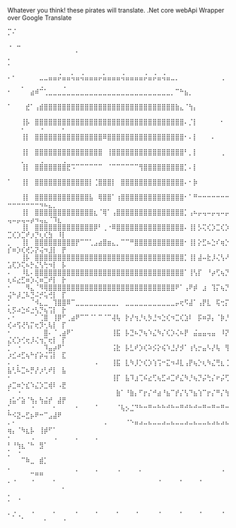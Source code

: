 Whatever you think! these pirates will translate.
.Net core webApi Wrapper over Google Translate

⡉⠌⠀⠀⠀⠀⠀⠀⠀⠀⠀⠀⠀⠀⠀⠀⠀⠀⠀⠀⠀⠀⠀⠀⠀⠀⠀⠀⠀⠀⠀⠀⠀⠀⠀⠀⠀⠀⠀⠀⠀⠀⠀⠀⠀⠀⠀⠀⠀⠀⠀⠀⠀⠀⠀⠀⠀⠀⠀⠀⠀⠀⠀⠀⠀
⠐⠀⠒⠀⠀⠀⠀⠀⠀⠀⠀⠀⠀⠀⠀⠀⠀⠀⠀⠀⠀⠀⠀⠀⠀⠀⠀⠀⠀⠀⠀⠀⠀⠀⠀⠀⠀⠀⠀⠀⠀⠀⠀⠀⠀⠀⠀⠀⠀⠀⠀⠀⠀⠀⠀⠀⠀⠀⠀⠀⠀⠀⠀⠀⠁
⡁⠀⠀⠀⠀⠀⠀⠀⠀⠀⠀⠀⠀⠀⠀⠀⠀⠀⠀⠀⠀⠀⠀⠀⠀⠀⠀⠀⠀⠀⠀⠀⠀⠀⠀⠀⠀⠀⠀⠀⠀⠀⠀⠀⠀⠀⠀⠀⠀⠀⠀⠀⠀⠀⠀⠀⠀⠀⠀⠀⠀⠀⠀⠀⠀
⠄⠂⠀⠀⠀⠀⠀⣀⣀⣤⣤⡬⣤⣤⢥⣤⢬⣤⣤⣤⡤⣥⣤⣤⣤⢬⣤⣤⣤⣤⡬⣤⡬⣤⢬⣤⣀⡀⠀⠀⠀⠀⠀⠀⠀⠀⠀⢀⠀⠀⠀⠀⡀⠀⠀⠀⢀⠀⠀⠀⠀⢀⠀⠀⠀
⠂⠀⠀⠀⠀⣴⠾⠉⢁⣀⣀⣀⣀⣀⣀⣀⣀⣀⣀⣀⣀⣀⣀⣀⣀⣀⣀⣀⣀⣀⣀⣀⣀⣀⣀⣀⡀⠉⠓⣦⡀⠀⠀⠀⠀⠀⠀⠀⠀⠀⠀⠀⠀⠀⠀⠀⠀⠀⠀⠀⠀⠀⠀⠀⠀
⠁⠀⠀⠀⣞⠁⢠⣾⣿⣿⣿⣿⣿⣿⣿⣿⣿⣿⣿⣿⣿⣿⣿⣿⣿⣿⣿⣿⣿⣿⣿⣿⣿⣿⣿⣿⣿⣷⣄⠈⢳⡄⠀⠀⠀⠀⠀⠀⠀⠀⠀⠀⠀⠀⠀⠀⠀⠀⠀⠀⠀⠀⠀⠀⠀
⠀⠀⠀⢸⡧⠀⣿⣿⣿⣿⣿⣿⣿⣿⣿⣿⣿⣿⣿⣿⣿⣿⣿⣿⣿⣿⣿⣿⣿⣿⣿⣿⣿⣿⣿⣿⣿⣿⣿⠄⡈⡇⠀⠀⠀⠀⠀⠂⠀⠀⠀⠀⠂⠀⠀⠀⠐⠀⠀⠀⠀⠂⠀⠀⠀
⠀⠀⠀⢸⡇⠀⣿⣿⣿⣿⣿⣿⣿⣿⣿⣿⣿⣿⣿⣿⣿⠿⣿⣿⣿⣿⣿⣿⣿⣿⣿⣿⣿⣿⣿⣿⣿⣿⣿⠂⠄⡇⠀⠀⠀⠄⠀⠀⠀⠀⠀⠀⠀⠀⠀⠀⠀⠀⠀⠀⠀⠀⠀⠀⠀
⠀⠀⠀⢸⡇⠀⣿⣿⣿⣿⣿⣿⣿⣿⣿⣿⣿⣿⣿⣿⣿⠀⢸⣿⣿⣿⣿⣿⣿⣿⣿⣿⣿⣿⣿⣿⣿⣿⣿⠃⡀⡇⠀⠀⠀⠀⠀⢀⠀⠀⠀⠀⡀⠀⠀⠀⢀⠀⠀⠀⠀⢀⠀⠀⠀
⠀⠀⠀⢸⡇⠀⣿⣿⣿⣿⣿⣿⣿⣟⠩⠉⠉⠉⠉⠉⠉⠀⠈⠉⠉⠉⠉⠉⠉⢻⣿⣿⣿⣿⣿⣿⣿⣿⣿⡁⠄⡇⠀⠀⠀⠀⠀⠀⠀⠀⠀⠀⠀⠀⠀⠀⠀⠀⠀⠀⠀⠀⠀⠀⠀
⠁⠀⠀⢸⡇⠀⣿⣿⣿⣿⣿⣿⣿⣿⣿⣿⣿⣿⡇⢈⣿⣿⣿⡇⠀⣿⣿⣿⣿⣿⣿⣿⣿⣿⣿⣿⣿⣿⣿⠄⠂⡷⠀⠀⠀⠀⠀⠀⠀⠀⠀⠀⠀⠀⠀⠀⠀⠀⠀⠀⠀⠀⠀⠀⠀
⠀⠀⠀⢸⡇⠀⣿⣿⣿⣿⣿⣿⣿⣿⣿⣿⣿⣿⣧⠀⢿⣿⣿⠁⢰⣿⣿⣿⣿⣿⣿⣿⣿⣿⣿⣿⣿⣿⣿⠂⠁⠛⠒⠒⠒⠒⠒⠒⠒⠒⠒⠒⠒⠒⠒⠒⠲⠦⣄⡀⠀⠀⠀⠀⠀
⠀⠀⠀⢸⡇⠀⣿⣿⣿⣿⣿⣿⣿⣿⣿⣿⣿⣿⣿⣆⠈⢿⠁⢠⣿⣿⣿⣿⣿⣿⣿⣿⣿⣿⣿⣿⣿⣿⣿⡁⢠⠦⡤⢤⠤⡤⢤⠤⡤⢤⠤⡤⢤⠤⡴⠲⢤⣄⠈⠹⣆⠀⠀⠀⠀
⠀⠀⠀⢸⡇⠀⣿⣿⣿⣿⣿⣿⣿⣿⣿⣿⣿⣿⣿⡿⠃⢀⠐⠿⣿⣿⣿⣿⣿⣿⣿⣿⣿⣿⣿⣿⣿⣿⣿⠄⢸⡇⡣⢍⢎⡱⣉⢎⡱⣉⢎⡱⣉⠞⡰⡙⢆⢎⣳⠀⠸⡇⠀⠀⠀
⡀⠀⠀⢸⡇⠀⣿⣿⣿⣿⣿⣿⣿⣿⣿⡟⠉⠉⢁⣠⣴⣿⣶⣄⡀⠉⠉⠛⣿⣿⣿⣿⣿⣿⣿⣿⣿⣿⣿⠂⢸⡇⡕⣋⠦⣑⠎⢶⡑⡎⠶⡱⢎⢞⡡⡝⢬⠲⣸⡇⠀⡟⠀⠀⠀
⠀⠀⠀⢸⡧⠀⣿⣿⣿⣿⣿⣿⣿⣿⣿⣿⣿⣿⣿⣿⣿⣿⣿⣿⣿⣿⣿⣿⣿⣿⣿⣿⣿⣿⣿⣿⣿⣿⣿⡁⢸⡇⣼⠤⣗⡸⢌⢣⠜⣡⢏⡱⢍⠦⡓⣌⢣⢓⠲⡇⠀⡧⠀⠀⠀
⠄⠀⠀⠸⣇⠄⣿⣿⣿⣿⣿⣿⣿⣿⣿⣿⣿⣿⣿⣿⣿⣿⣿⣿⣿⣿⣿⣿⣿⣿⣿⣿⣿⣿⣿⣿⣿⣿⣿⠁⢸⢣⡏⠀⠘⡴⢋⢦⡙⢆⠮⣔⣋⠶⡱⢌⠶⣉⠞⡇⠀⡗⠀⠀⠀
⠂⠀⠀⠀⠻⣄⠈⠻⢿⣿⣿⣿⣿⣿⣿⣿⣿⣿⣿⣿⣿⣿⣿⣿⣿⣿⣿⣿⣿⣿⣿⣿⣿⣿⣿⣿⣿⠟⠁⢠⠟⡾⠀⣰⠀⢹⡍⢦⡙⢬⠓⡼⣈⠧⣙⠬⡚⢥⢚⡇⠀⡏⠀⠀⠀
⡁⠀⠀⠀⠀⠈⠺⣄⣀⠀⢹⣿⣿⠿⠉⣀⣀⣀⣀⣀⣀⣀⣀⣀⡀⠀⣀⣀⣀⣀⣀⣀⣀⣀⣀⣀⣀⡤⢖⠫⣼⠁⢠⡟⣇⠀⢯⢒⡍⢆⡫⠴⣑⠮⣐⢣⡙⢦⢩⡇⠀⡗⠀⠀⠀
⠄⠂⠀⠀⠀⠀⠁⢈⣿⠀⢸⡿⠋⢀⣴⠟⠉⠉⠈⠁⠉⠈⠉⢼⢧⠀⡗⡜⢲⡘⢆⡳⣘⠲⣑⢎⠲⣉⢎⣱⠇⠀⡯⠶⡽⡄⠈⡷⡘⢎⠴⢫⢜⢣⡍⢖⡹⢂⢧⡇⠀⡏⠀⠀⠀
⠂⠀⠀⠀⠀⠀⠀⠀⣿⠄⠈⢀⣴⠟⠁⠀⠀⠀⠀⠀⠀⠀⠀⢸⣯⠀⡧⣙⠦⡙⢦⠱⣌⠳⡌⢎⡱⢌⠦⡟⠀⣬⣤⣤⢤⣤⠀⠸⡝⣌⢎⡱⢊⢖⡸⢌⢲⡉⢖⡇⠀⡏⠀⠀⠀
⡁⠀⠐⠀⠀⠀⠀⠀⠹⣤⡴⠟⠁⠀⠀⠀⠀⠀⠀⠀⠀⠀⠀⢨⣗⠀⡧⣃⠞⡱⢎⠵⡪⡕⢮⠱⣘⡜⡺⠁⢰⢣⡒⣤⠣⡜⢧⠀⢻⡰⣊⠴⣋⢦⠓⡎⡵⢬⢩⡇⠀⣏⠀⠀⠀
⠄⠀⡀⠀⠀⠀⠀⠀⠀⠀⠀⠀⠀⠀⠀⠀⠀⠀⠀⠠⠀⠀⠀⢸⣯⠀⣇⠳⡸⡑⢎⡱⢱⢩⠒⣍⠲⠼⣇⢠⡟⢦⡑⢆⠳⣌⢛⣆⢈⣧⢃⠧⣉⠦⡛⡜⡰⢃⠞⡇⠀⣧⠀⠀⠀
⠂⠀⠀⠀⠀⠀⠀⠀⠀⠀⠀⠀⠀⠀⠀⠀⠀⠀⠀⠀⠀⠀⠀⢸⡏⠀⣧⠹⣰⢉⠮⣔⢋⢦⣋⠴⣉⠞⣌⠳⡘⢦⡙⡬⢓⡌⠖⡬⢋⡴⣉⠶⡑⣎⠱⣌⡱⣉⢾⠇⠠⣟⠀⠀⠀
⠁⠀⠐⠀⠀⠀⠀⠀⠀⠀⠀⠀⠀⠀⠀⠀⠀⠀⠀⠀⠀⠀⠀⠀⣷⠁⠘⣷⡄⠋⡖⡌⠚⣴⠘⣦⠉⡞⡌⢣⠙⣦⢱⠉⡖⡌⠛⡌⢳⢰⣥⠊⣵⠈⢳⡄⢳⣬⡞⠀⣼⡟⠀⠀⠀
⡁⠀⠀⠀⠀⠐⠀⠀⠀⠀⠂⠀⠀⠀⠀⠂⠀⠀⠀⠈⠀⠀⠀⠀⠈⢧⡢⣈⠙⠓⠒⠛⠒⠓⠓⠚⠓⠒⠛⠚⠓⠚⠒⠛⠒⠛⠒⠛⠒⠓⠪⣝⠤⣋⡦⠟⠒⠉⣠⣼⠟⠀⠀⠀⠀
⠄⠂⠀⠀⠀⠀⠀⠀⠀⠀⠀⠀⠀⠀⠀⠀⠀⠀⠀⠀⠀⠠⠀⠀⠀⠀⠈⠑⠶⠴⠤⠦⠤⠤⠴⠤⠦⠤⠤⠴⠤⠦⠤⠤⠦⠴⠦⠴⠦⢶⡄⠈⠳⣆⡧⠀⢸⡾⠋⠁⠀⠀⠀⠀⠀
⠂⠀⠀⠀⠀⠠⠀⠀⠀⠀⠠⠀⠀⠀⠀⠄⠀⠀⠀⠠⠀⠀⠀⠀⠀⠀⠀⠀⠀⠀⠀⠀⠀⠀⠀⠀⠀⠀⠀⠀⠀⠀⠀⠀⠀⠀⠀⠀⠀⠃⠘⢳⣆⠈⠓⠀⣻⠁⠀⠀⠀⠀⠀⠀⠀
⡁⠀⠐⠀⠀⠀⠀⠀⠀⠀⠀⠀⠀⠀⠀⠀⠀⠀⠀⠀⠀⠀⠀⠀⠀⠀⠀⠀⠀⠀⠀⠀⠀⠀⠀⠀⠀⠀⠀⠀⠀⠀⠀⠀⠀⠀⠀⠀⠀⠀⠀⠀⠉⠷⣀⠀⣾⡁⠀⠀⠀⠀⠀⠀⠀
⠄⠀⠀⠀⠀⠀⠀⠀⠀⠀⠀⠀⠀⠀⠀⡀⠀⠀⠀⢀⠀⠀⠀⠀⢀⠀⠀⠀⠀⡀⠀⠀⠀⠀⠀⠀⠀⠀⠀⠀⠀⠀⠀⠀⠀⠀⠀⢀⠀⠀⠀⠀⠀⠀⠉⠛⠛⠀⠀⠀⠀⠀⠀⠀⠀
⠂⠈⠀⠀⠀⠈⠀⠀⠀⠀⠁⠀⠀⠀⠀⠀⠀⠀⠀⠀⠀⠀⠀⠀⠀⠀⠀⠀⠀⠀⠀⠀⠀⠈⠀⠀⠀⠀⠁⠀⠀⠀⠈⠀⠀⠀⠀⠀⠀⠀⠀⠀⠀⠀⠀⠀⠀⠀⠀⠀⠀⠁⠀⠀⠀
⡁⠀⠠⠀⠀⠀⠀⠀⠀⠀⠀⠀⠀⠀⠀⠀⠀⠀⠀⠀⠀⠀⠀⠀⠀⠀⠀⠀⠀⠀⠀⠀⠀⠀⠀⠀⠀⠀⠀⠀⠀⠀⠀⠀⠀⠀⠀⠀⠀⠀⠀⠀⠀⠀⠀⠀⠀⠀⠀⠀⠀⠀⠀⠀⠀
⠄⡐⢀⠀⠀⠐⠀⠀⠀⠀⠂⠀⠀⠀⠀⠂⠀⠀⠀⠐⠀⠀⠀⠀⠂⠀⠀⠀⠐⠀⠀⠀⠀⠐⠀⠀⠀⠀⠂⠀⠀⠀⠐⠀⠀⠀⠀⠐⠀⠀⠀⠀⠁⠀⠀⠀⠀⠂⠀⠀⠀⠐⠀⠀⠀
